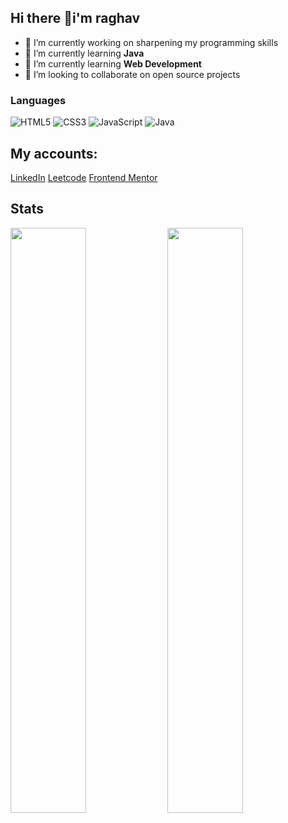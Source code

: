 
<!--
**Rgulati4657/Rgulati4657** is a ✨ _special_ ✨ repository because its `README.md` (this file) appears on your GitHub profile.

Here are some ideas to get you started:

- 🔭 I’m currently working on ...
- 🌱 I’m currently learning ...
- 👯 I’m looking to collaborate on ...
- 🤔 I’m looking for help with ...
- 💬 Ask me about ...
- 📫 How to reach me: ...
- 😄 Pronouns: ...
- ⚡ Fun fact: ...
-->

## Hi there  👋i'm raghav

- 🔭 I’m currently working on sharpening my programming skills 
- 🌱 I’m currently learning **Java**
- 🌱 I’m currently learning **Web Development**
- 👯 I’m looking to collaborate on open source projects

### Languages
![HTML5](https://img.shields.io/badge/-HTML5-E34F26?style=flat-square&logo=html5&logoColor=white)
![CSS3](https://img.shields.io/badge/css3-%231572B6.svg?style=for-the-badge&logo=css3&logoColor=white)
![JavaScript](https://img.shields.io/badge/javascript-%23323330.svg?style=for-the-badge&logo=javascript&logoColor=%23F7DF1E)
![Java](https://img.shields.io/badge/Java-ED8B00?style=for-the-badge&logo=java&logoColor=white)
## My accounts:
  [LinkedIn](https://www.linkedin.com/in/raghav-gulati-14323b21b/)
  [Leetcode](https://leetcode.com/u/rgulati4657/)
  [Frontend Mentor](https://www.frontendmentor.io/profile/Rgulati4657)





## Stats
<img src="https://github-readme-stats.vercel.app/api?username=Rgulati4657&show_icons=true&theme=vision-friendly-dark" width=49%/>   <img src="http://github-readme-streak-stats.herokuapp.com?user=Rgulati4657&theme=vision-friendly-dark&date_format=M%20j%5B%2C%20Y%5D" width=49%/>

<!--
**DeepanshuDaksh77/DeepanshuDaksh77** is a ✨ _special_ ✨ repository because its `README.md` (this file) appears on your GitHub profile.

Here are some ideas to get you started:

- 🔭 I’m currently working on ...
- 🌱 I’m currently learning ...
- 👯 I’m looking to collaborate on ...
- 🤔 I’m looking for help with ...
- 💬 Ask me about ...
- 📫 How to reach me: ...
- 😄 Pronouns: ...
- ⚡ Fun fact: ...
-->
